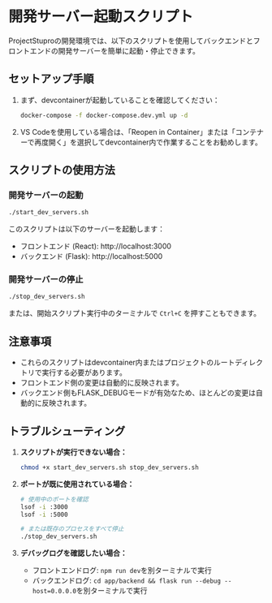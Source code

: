 # 開発サーバー起動スクリプト

ProjectStuproの開発環境では、以下のスクリプトを使用してバックエンドとフロントエンドの開発サーバーを簡単に起動・停止できます。

## セットアップ手順

1. まず、devcontainerが起動していることを確認してください：
   ```bash
   docker-compose -f docker-compose.dev.yml up -d
   ```

2. VS Codeを使用している場合は、「Reopen in Container」または「コンテナーで再度開く」を選択してdevcontainer内で作業することをお勧めします。

## スクリプトの使用方法

### 開発サーバーの起動

```bash
./start_dev_servers.sh
```

このスクリプトは以下のサーバーを起動します：
- フロントエンド (React): http://localhost:3000
- バックエンド (Flask): http://localhost:5000

### 開発サーバーの停止

```bash
./stop_dev_servers.sh
```

または、開始スクリプト実行中のターミナルで `Ctrl+C` を押すこともできます。

## 注意事項

- これらのスクリプトはdevcontainer内またはプロジェクトのルートディレクトリで実行する必要があります。
- フロントエンド側の変更は自動的に反映されます。
- バックエンド側もFLASK_DEBUGモードが有効なため、ほとんどの変更は自動的に反映されます。

## トラブルシューティング

1. **スクリプトが実行できない場合：**
   ```bash
   chmod +x start_dev_servers.sh stop_dev_servers.sh
   ```

2. **ポートが既に使用されている場合：**
   ```bash
   # 使用中のポートを確認
   lsof -i :3000
   lsof -i :5000
   
   # または既存のプロセスをすべて停止
   ./stop_dev_servers.sh
   ```

3. **デバッグログを確認したい場合：**
   - フロントエンドログ: `npm run dev`を別ターミナルで実行
   - バックエンドログ: `cd app/backend && flask run --debug --host=0.0.0.0`を別ターミナルで実行
